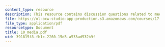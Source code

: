 ```yaml
---
content_type: resource
description: This resource contains discussion questions related to media, and internet.
file: https://ol-ocw-studio-app-production.s3.amazonaws.com/courses/17-951-special-graduate-topic-in-political-science-political-behavior-fall-2005/391815f8fb1c226015d3a533ad532b9f_10_media.pdf
file_type: application/pdf
resourcetype: Document
title: 10_media.pdf
uid: 391815f8-fb1c-2260-15d3-a533ad532b9f
---
```

